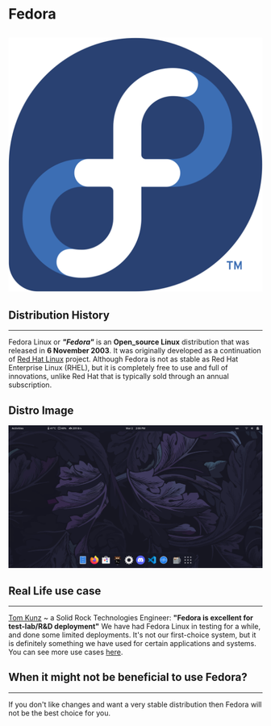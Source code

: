 # Fedora
![Fedora_LOGO](Imgs/Fedora_LOGO.png)
---
## Distribution History
---
Fedora Linux or ___"Fedora"___ is an **Open_source Linux** distribution that was released in **6 November 2003**. It was originally developed as a continuation of [Red Hat Linux](https://en.wikipedia.org/wiki/Red_Hat_Linux) project.
Although Fedora is not as stable as Red Hat Enterprise Linux (RHEL), but it is completely free to use and full of innovations, unlike Red Hat that is typically sold through an annual subscription.

## Distro Image
![Desktop](Imgs/desktop.png)

## Real Life use case
---

[Tom Kunz](https://www.trustradius.com/reviews/fedora-linux-2021-06-29-11-16-36) ~ a Solid Rock Technologies Engineer: 
**"Fedora is excellent for test-lab/R&D deployment"**
We have had Fedora Linux in testing for a while, and done some limited deployments. It's not our first-choice system, but it is definitely something we have used for certain applications and systems.
You can see more use cases [here](https://www.reddit.com/r/linuxmasterrace/comments/gx5i3b/what_are_the_real_use_cases_for_fedora/).

## When it might not be beneficial to use Fedora?
---

If you don't like changes and want a very stable distribution then Fedora will not be the best choice for you.